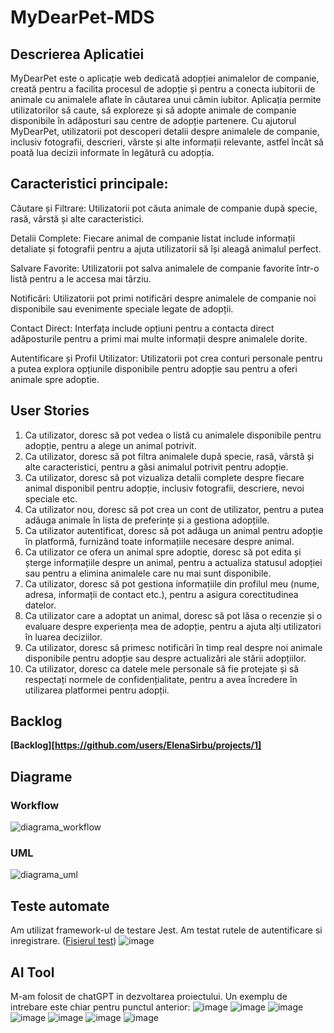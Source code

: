 # MyDearPet-MDS
## Descrierea Aplicatiei
  MyDearPet este o aplicație web dedicată adopției animalelor de companie, creată pentru a facilita procesul de adopție și pentru a conecta iubitorii de animale cu animalele aflate în căutarea unui cămin iubitor. Aplicația permite utilizatorilor să caute, să exploreze și să adopte animale de companie disponibile în adăposturi sau centre de adopție partenere. Cu ajutorul MyDearPet, utilizatorii pot descoperi detalii despre animalele de companie, inclusiv fotografii, descrieri, vârste și alte informații relevante, astfel încât să poată lua decizii informate în legătură cu adopția.
## Caracteristici principale:
Căutare și Filtrare: Utilizatorii pot căuta animale de companie după specie, rasă, vârstă și alte caracteristici.

Detalii Complete: Fiecare animal de companie listat include informații detaliate și fotografii pentru a ajuta utilizatorii să își aleagă animalul perfect.

Salvare Favorite: Utilizatorii pot salva animalele de companie favorite într-o listă pentru a le accesa mai târziu.

Notificări: Utilizatorii pot primi notificări despre animalele de companie noi disponibile sau evenimente speciale legate de adopții.

Contact Direct: Interfața include opțiuni pentru a contacta direct adăposturile pentru a primi mai multe informații despre animalele dorite.

Autentificare și Profil Utilizator: Utilizatorii pot crea conturi personale pentru a putea explora opțiunile disponibile pentru adopție sau pentru a oferi animale spre adoptie.
## User Stories
1. Ca utilizator, doresc să pot vedea o listă cu animalele disponibile pentru adopție, pentru a alege un animal potrivit.
2. Ca utilizator, doresc să pot filtra animalele după specie, rasă, vârstă și alte caracteristici, pentru a găsi animalul potrivit pentru adopție.
3. Ca utilizator, doresc să pot vizualiza detalii complete despre fiecare animal disponibil pentru adopție, inclusiv fotografii, descriere, nevoi speciale etc.
4. Ca utilizator nou, doresc să pot crea un cont de utilizator, pentru a putea adăuga animale în lista de preferințe și a gestiona adopțiile.
5. Ca utilizator autentificat, doresc să pot adăuga un animal pentru adopție în platformă, furnizând toate informațiile necesare despre animal.
6. Ca utilizator ce ofera un animal spre adoptie, doresc să pot edita și șterge informațiile despre un animal, pentru a actualiza statusul adopției sau pentru a elimina animalele care nu mai sunt disponibile.
7. Ca utilizator, doresc să pot gestiona informațiile din profilul meu (nume, adresa, informații de contact etc.), pentru a asigura corectitudinea datelor.
8. Ca utilizator care a adoptat un animal, doresc să pot lăsa o recenzie și o evaluare despre experiența mea de adopție, pentru a ajuta alți utilizatori în luarea deciziilor.
9. Ca utilizator, doresc să primesc notificări în timp real despre noi animale disponibile pentru adopție sau despre actualizări ale stării adopțiilor.
10. Ca utilizator, doresc ca datele mele personale să fie protejate și să respectați normele de confidențialitate, pentru a avea încredere în utilizarea platformei pentru adopții.
## Backlog
**[Backlog][https://github.com/users/ElenaSirbu/projects/1]**
## Diagrame
### Workflow

![diagrama_workflow](https://github.com/ElenaSirbu/MyDearPet-MDS/assets/62076797/b5c024f0-7d34-4960-adda-1753984ed552)

### UML

![diagrama_uml](https://github.com/ElenaSirbu/MyDearPet-MDS/assets/62076797/60d70f60-663a-47e6-b2b9-c3dce2fd2ddb)

## Teste automate
Am utilizat framework-ul de testare Jest. Am testat rutele de autentificare si inregistrare. ([Fisierul test](app.test.js))
![image](https://github.com/ElenaSirbu/MyDearPet-MDS/assets/62076797/5495abd3-cc64-4057-ba39-d9c7fe2797e7)

## AI Tool
M-am folosit de chatGPT in dezvoltarea proiectului. Un exemplu de intrebare este chiar pentru punctul anterior:
![image](https://github.com/ElenaSirbu/MyDearPet-MDS/assets/62076797/21590a77-4d93-4744-89e8-1157ff55b32e)
![image](https://github.com/ElenaSirbu/MyDearPet-MDS/assets/62076797/1feff72a-463c-49a6-9a9e-c787b62570d4)
![image](https://github.com/ElenaSirbu/MyDearPet-MDS/assets/62076797/1b181f87-7a92-4143-afcf-53398fe02992)
![image](https://github.com/ElenaSirbu/MyDearPet-MDS/assets/62076797/fab24a3e-e1aa-4ca0-b01f-5c17275eac10)
![image](https://github.com/ElenaSirbu/MyDearPet-MDS/assets/62076797/1e5061fc-e8a2-414c-bcfd-694f23e42b5b)
![image](https://github.com/ElenaSirbu/MyDearPet-MDS/assets/62076797/a036860b-6581-4326-880c-abbebf6ad8f3)
![image](https://github.com/ElenaSirbu/MyDearPet-MDS/assets/62076797/0b37be55-77e6-46ee-a74d-7af2f17661e2)






